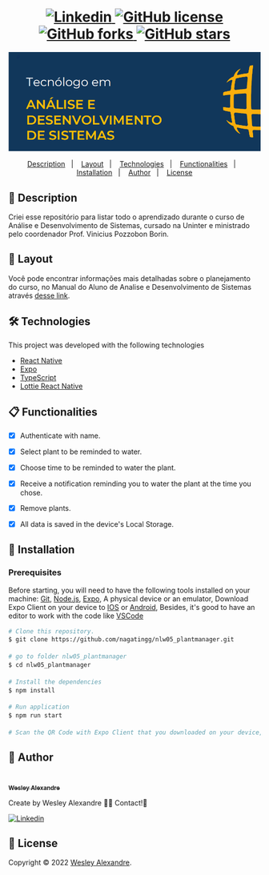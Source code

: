 <h1 align="center">
  <a href="https://www.linkedin.com/in/wesley-alexandre-393044240/">
    <img alt="Linkedin" src="https://img.shields.io/badge/-Wesley%20Alexandre-29B6D1?label=Linkedin&logo=linkedin&style=flat-square">
  </a>
  <a href="https://github.com/nagatingg/nlw05_plantmanager/blob/main/.github/LICENSE.txt">
    <img alt="GitHub license" src="https://img.shields.io/github/license/nagatingg/nlw05_plantmanager?logo=mint&style=flat-square">
  </a>
  <a href="https://github.com/nagatingg/nlw05_plantmanager/network">
    <img alt="GitHub forks" src="https://img.shields.io/github/forks/nagatingg/nlw05_plantmanager?color=29B6D1&style=flat-square">
  </a>
  <a href="https://github.com/nagatingg/nlw05_plantmanager/stargazers">
    <img alt="GitHub stars" src="https://img.shields.io/github/stars/nagatingg/nlw05_plantmanager?color=29B6D1&style=flat-square">
  </a>
</h1>
<img src="/assets/ads.png" />
<p align="center">
  <a href="#page_facing_up-descrição">Description</a>&nbsp;&nbsp;&nbsp;|&nbsp;&nbsp;&nbsp;
  <a href="#closed_book-Layout">Layout</a>&nbsp;&nbsp;&nbsp;|&nbsp;&nbsp;&nbsp;
  <a href="#-tecnologias">Technologies</a>&nbsp;&nbsp;&nbsp;|&nbsp;&nbsp;&nbsp;
  <a href="#clipboard-Funcionalidades">Functionalities</a>&nbsp;&nbsp;&nbsp;|&nbsp;&nbsp;&nbsp;
  <a href="#art-instalação">Installation</a>&nbsp;&nbsp;&nbsp;|&nbsp;&nbsp;&nbsp;
  <a href="#man-Autor">Author</a>&nbsp;&nbsp;&nbsp;|&nbsp;&nbsp;&nbsp;
  <a href="#memo-Licença">License</a>
</p>

## :page_facing_up: Description
Criei esse repositório para listar todo o aprendizado durante o curso de Análise e Desenvolvimento de Sistemas, cursado na Uninter e ministrado pelo coordenador Prof. Vinicius Pozzobon Borin.

## :art: Layout
Você pode encontrar informações mais detalhadas sobre o planejamento do curso, no Manual do Aluno de Analise e Desenvolvimento de Sistemas através <a href="/pdf/Manual_do_Aluno_Analise_e_Desenvolvimento_de_Sistemas.pdf">desse link<a>.

## 🛠 Technologies
This project was developed with the following technologies

- [React Native](https://reactnative.dev/)
- [Expo](https://expo.io/)
- [TypeScript](https://www.typescriptlang.org/)
- [Lottie React Native](https://docs.expo.io/versions/latest/sdk/lottie/)

## :clipboard: Functionalities
- [x] Authenticate with name.
- [x] Select plant to be reminded to water.
- [x] Choose time to be reminded to water the plant.
- [x] Receive a notification reminding you to water the plant at the time you chose.
- [x] Remove plants.
- [x] All data is saved in the device's Local Storage.


## :closed_book: Installation

### Prerequisites
Before starting, you will need to have the following tools installed on your machine:
[Git](https://git-scm.com), [Node.js](https://nodejs.org/en/), [Expo](https://expo.io/), A physical device or an emulator, Download Expo Client on your device to [IOS](https://apps.apple.com/br/app/expo-go/id982107779) or [Android](https://play.google.com/store/apps/details?id=host.exp.exponent), Besides, it's good to have an editor to work with the code like [VSCode](https://code.visualstudio.com/)

```bash
# Clone this repository.
$ git clone https://github.com/nagatingg/nlw05_plantmanager.git

# go to folder nlw05_plantmanager
$ cd nlw05_plantmanager

# Install the dependencies
$ npm install 

# Run application
$ npm run start

# Scan the QR Code with Expo Client that you downloaded on your device, don't forget to put your lan ip address in ./src/services/api directory in baseURL.
```

## :man: Author

<a href="https://github.com/nagatingg">
 <img src="https://avatars.githubusercontent.com/u/103395674?v=4" width="70px;" alt=""/>
 <br />
 <sub><b>Wesley Alexandre</b></sub>
</a>


Create by Wesley Alexandre :wave::wave: Contact!🚀

<a href="https://www.linkedin.com/in/wesley-alexandre-393044240/">
  <img alt="Linkedin" src="https://img.shields.io/badge/-Wesley%20Alexandre-29B6D1?label=Linkedin&logo=linkedin&style=flat-square">
</a>


## :memo: License

Copyright © 2022 [Wesley Alexandre](https://github.com/nagatingg).<br />
